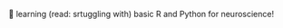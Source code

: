 👀 learning (read: srtuggling with) basic R and Python for neuroscience!

<!---
AAA-3/AAA-3 is a ✨ special ✨ repository because its `README.md` (this file) appears on your GitHub profile.
You can click the Preview link to take a look at your changes.
- 💞️ I’m looking to collaborate on ...
--->
